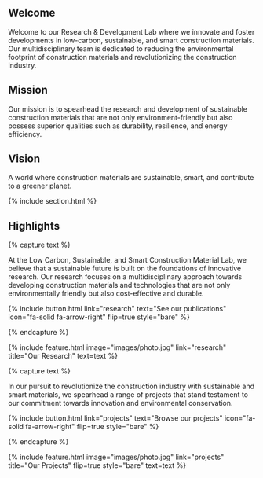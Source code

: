 ---
---

## Welcome
Welcome to our Research &amp; Development Lab where we innovate and foster developments in low-carbon, sustainable, and smart construction materials. Our multidisciplinary team is dedicated to reducing the environmental footprint of construction materials and revolutionizing the construction industry.

## Mission
Our mission is to spearhead the research and development of sustainable construction materials that are not only environment-friendly but also possess superior qualities such as durability, resilience, and energy efficiency.

## Vision
A world where construction materials are sustainable, smart, and contribute to a greener planet.

{% include section.html %}

## Highlights

{% capture text %}

At the Low Carbon, Sustainable, and Smart Construction Material Lab, we believe that a sustainable future is built on the foundations of innovative research. Our research focuses on a multidisciplinary approach towards developing construction materials and technologies that are not only environmentally friendly but also cost-effective and durable.

{%
  include button.html
  link="research"
  text="See our publications"
  icon="fa-solid fa-arrow-right"
  flip=true
  style="bare"
%}

{% endcapture %}

{%
  include feature.html
  image="images/photo.jpg"
  link="research"
  title="Our Research"
  text=text
%}

{% capture text %}

In our pursuit to revolutionize the construction industry with sustainable and smart materials, we spearhead a range of projects that stand testament to our commitment towards innovation and environmental conservation.

{%
  include button.html
  link="projects"
  text="Browse our projects"
  icon="fa-solid fa-arrow-right"
  flip=true
  style="bare"
%}

{% endcapture %}

{%
  include feature.html
  image="images/photo.jpg"
  link="projects"
  title="Our Projects"
  flip=true
  style="bare"
  text=text
%}
